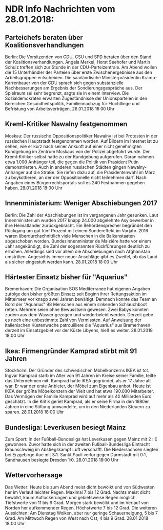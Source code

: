 # NDR Info Nachrichten vom 28.01.2018:


## Parteichefs beraten über Koalitionsverhandlungen
Berlin:	Die Vorsitzenden von CDU, CSU und SPD beraten über den Stand der Koalitionsverhandlungen. Angela Merkel, Horst Seehofer und Martin Schulz treffen sich zur Stunde in der CDU-Parteizentrale. Am Abend wollen die 15 Unterhändler der Parteien über erste Zwischenergebnisse aus den Arbeitsgruppen entscheiden. Die saarländische Ministerpräsidentin Kramp-Karrenbauer von der CDU sprach sich gegen substanzielle Nachbesserungen am Ergebnis der Sondierungsgespräche aus. Der Spielraum sei sehr begrenzt, sagte sie in einem Interview. Die Sozialdemokraten erwarten Zugeständnisse der Unionsparteien in den Bereichen Gesundheitspolitik, Familiennachzug für Flüchtlinge und Befristung von Arbeitsverträgen. 28.01.2018 18:00 Uhr 

## Kreml-Kritiker Nawalny festgenommen
Moskau: Der russische Oppositionspolitiker Nawalny ist bei Protesten in der russischen Hauptstadt festgenommen worden. Auf Bildern im Internet ist zu sehen, wie er kurz nach seiner Ankunft auf einer nicht genehmigten Kundgebung im Zentrum Moskaus von der Polizei abgeführt wurde. Der Kreml-Kritiker selbst hatte zu der Kundgebung aufgerufen. Daran nahmen etwa 1.000 Anhänger teil, die gegen die Politik von Präsident Putin demonstrierten. Auch in anderen russischen Städten gingen Nawalny-Anhänger auf die Straße. Sie riefen dazu auf, die Präsidentenwahl im März zu boykottieren, an der der  Oppositionelle nicht teilnehmen darf. Nach Angaben eines Bürgerrechtsportals soll es 240 Festnahmen gegeben haben. 28.01.2018 18:00 Uhr 

## Innenministerium: Weniger Abschiebungen 2017
Berlin: Die Zahl der Abschiebungen ist im vergangenen Jahr gesunken. Laut Innenministerium wurden 2017 knapp 24.000 abgelehnte Asylbewerber in ihre Heimatländer zurückgebracht. Ein Behördensprecher begründet den Rückgang um gut fünf Prozent mit einem Sondereffekt im Vorjahr. 2016 waren überdurchschnittlich viele Menschen in die Balkanstaaten abgeschoben worden. Bundesinnenminister de Maiziére hatte vor einem Jahr angekündigt, die Zahl der sogenannten Rückführungen deutlich zu erhöhen. Allerdings sind vor allem die Abschiebungen nach Afghanistan umstritten. Angesichts immer neuer Anschläge gibt es Zweifel, ob das Land als sicher eingestuft werden kann. 28.01.2018 18:00 Uhr 

## Härtester Einsatz bisher für "Aquarius"
Bremerhaven: Die Organisation SOS Mediterranee hat eigenen Angaben zufolge den bisher größten Einsatz seit Beginn ihrer Rettungsaktion im Mittelmeer vor knapp zwei Jahren bewältigt. Demnach konnte das Team an Bord der "Aquarius" 98 Menschen aus einem sinkenden Schlauchboot retten. Mehrere seien ohne Bewusstsein gewesen. Zwei Babys konnten zudem aus dem Wasser gezogen und wiederbelebt werden. Derzeit gebe es noch eine unbestimmte Zahl von Vermissten. Auf Anweisung der italienischen Küstenwache patrouilliere die "Aquarius" aus Bremerhaven derzeit im Einsatzgebiet vor der Küste Libyens, hieß es weiter. 28.01.2018 18:00 Uhr 

## Ikea: Firmengründer Kamprad stirbt mit 91 Jahren
Stockholm: Der Gründer des schwedischen Möbelkonzerns IKEA ist tot. Ingvar Kamprad starb im Alter von 91 Jahren im Kreise seiner Familie, teilte das Unternehmen mit. Kamprad hatte IKEA gegründet, als er 17 Jahre alt war. Er war der erste Anbieter, der Möbel zum Eigenbau anbot. Heute ist IKEA der größte Möbelkonzern der Welt und hat etwa 190.000 Mitarbeiter. Das Vermögen der Familie Kamprad wird auf mehr als 40 Milliarden Euro geschätzt. In die Kritik geriet Kamprad, als er seine Firma in den 1980er Jahren in eine Stiftung umwandelte, um in den Niederlanden Steuern zu sparen. 28.01.2018 18:00 Uhr 

## Bundesliga: Leverkusen besiegt Mainz
Zum Sport: In der Fußball-Bundesliga hat Leverkusen gegen Mainz mit 2 : 0 gewonnen. Zuvor hatte sich in der zweiten Fußball-Bundesliga Eintracht Braunschweig im Abstiegskampf Luft verschafft. Die Niedersachsen siegten bei Erzgebirge Aue mit 3:1. Sankt Pauli verlor gegen Darmstadt mit 0:1, Sandhausen besiegte Dresden 1:0. 28.01.2018 18:00 Uhr 

## Wettervorhersage
Das Wetter: Heute bis zum Abend meist dicht bewölkt und von Südwesten her im Verlauf leichter Regen. Maximal 7 bis 12 Grad. Nachts meist dicht bewölkt, kaum Auflockerungen und gebietsweise Regen möglich. Tiefstwerte von 11 bis 6 Grad. Morgen stark bewölkt und im Verlauf von Norden her aufkommender Regen. Höchstwerte 7 bis 12 Grad. Die weiteren Aussichten:
Am Dienstag Wolken, aber nur geringe Schauerneigung, 5 bis 7 Grad. Am Mittwoch Regen von West nach Ost, 4 bis 9 Grad. 28.01.2018 18:00 Uhr 

